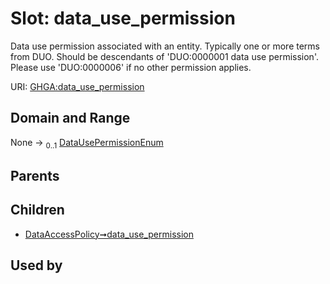 
# Slot: data_use_permission


Data use permission associated with an entity. Typically one or more terms from DUO. Should be descendants of 'DUO:0000001 data use permission'. Please use 'DUO:0000006' if no other permission applies.

URI: [GHGA:data_use_permission](https://w3id.org/GHGA/data_use_permission)


## Domain and Range

None &#8594;  <sub>0..1</sub> [DataUsePermissionEnum](DataUsePermissionEnum.md)

## Parents


## Children

 *  [DataAccessPolicy➞data_use_permission](DataAccessPolicy_data_use_permission.md)

## Used by

